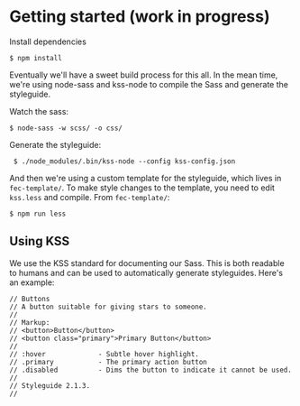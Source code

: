 # Getting started (work in progress)
Install dependencies
``` 
$ npm install
```

Eventually we'll have a sweet build process for this all. In the mean time, we're using node-sass and kss-node to compile the Sass and generate the styleguide.

Watch the sass:
```
$ node-sass -w scss/ -o css/
```

Generate the styleguide:
```
 $ ./node_modules/.bin/kss-node --config kss-config.json
```

And then we're using a custom template for the styleguide, which lives in `fec-template/`. To make style changes to the template, you need to edit `kss.less` and compile. From `fec-template/`:
```
$ npm run less
```

## Using KSS
We use the KSS standard for documenting our Sass. This is both readable to humans and can be used to automatically generate styleguides. Here's an example:

```
// Buttons
// A button suitable for giving stars to someone.
// 
// Markup:
// <button>Button</button>
// <button class="primary">Primary Button</button>
//
// :hover             - Subtle hover highlight.
// .primary           - The primary action button
// .disabled          - Dims the button to indicate it cannot be used.
// 
// Styleguide 2.1.3.
//
```
